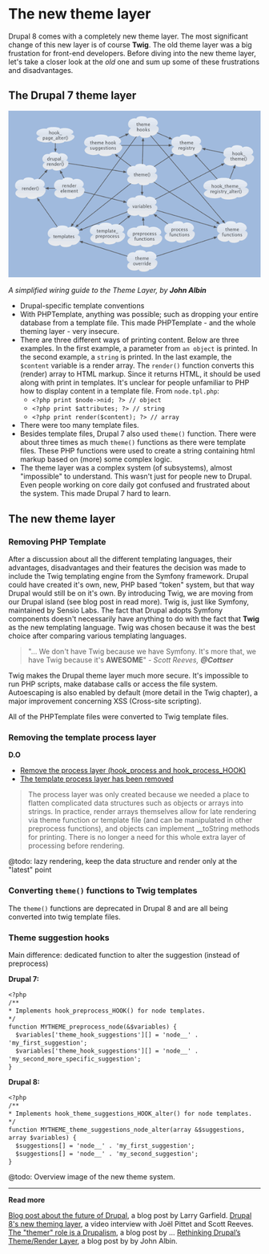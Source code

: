 # The new theme layer

Drupal 8 comes with a completely new theme layer. The most significant change of this new layer is of course **Twig**. The old theme layer was a big frustation for front-end developers. Before diving into the new theme layer, let's take a closer look at the *old* one and sum up some of these frustrations and disadvantages.

## The Drupal 7 theme layer

![A simplified wiring guide to the Theme Layer](../img/theme-system.png)

*A simplified wiring guide to the Theme Layer, by **John Albin***

- Drupal-specific template conventions
- With PHPTemplate, anything was possible; such as dropping your entire database from a template file. This made PHPTemplate - and the whole theming layer - very insecure.
- There are three different ways of printing content. Below are three examples. In the first example, a parameter from `an object` is printed. In the second example, a `string` is printed. In the last example, the `$content` variable is a render array. The `render()` function converts this (render) array to HTML markup. Since it returns HTML, it should be used along with print in templates. It's unclear for people unfamiliar to PHP how to display content in a template file.
  From `node.tpl.php`:
  - `<?php print $node->nid; ?> // object`
  - `<?php print $attributes; ?> // string`
  - `<?php print render($content); ?> // array`
- There were too many template files.
- Besides template files, Drupal 7 also used `theme()` function. There were about three times as much `theme()` functions as there were template files. These PHP functions were used to create a string containing html markup based on (more) some complex logic.
- The theme layer was a complex system (of subsystems), almost "impossible" to understand. This wasn't just for people new to Drupal. Even people working on core daily got confused and frustrated about the system. This made Drupal 7 hard to learn.

## The new theme layer

### Removing PHP Template

After a discussion about all the different templating languages, their advantages, disadvantages and their features the decision was made to include the Twig templating engine from the Symfony framework. Drupal could have created it's own, new, PHP based “token" system, but that way Drupal would still be on it's own. By introducing Twig, we are moving from our Drupal island (see blog post in read more). Twig is, just like Symfony, maintained by Sensio Labs. The fact that Drupal adopts Symfony components doesn't necessarily have anything to do with the fact that **Twig** as the new templating language. Twig was chosen because it was the best choice after comparing various templating languages.

> "… We don't have Twig because we have Symfony. It's more that,  we have Twig because it's **AWESOME**"
> *- Scott Reeves, **@Cottser***

Twig makes the Drupal theme layer much more secure. It's impossible to run PHP scripts, make database calls or access the file system. Autoescaping is also enabled by default (more detail in the Twig chapter), a major improvement concerning XSS (Cross-site scripting).

All of the PHPTemplate files were converted to Twig template files.

### Removing the template process layer

**D.O**

- [Remove the process layer (hook_process and hook_process_HOOK)](https://www.drupal.org/node/1843650)
- [The template process layer has been removed](https://www.drupal.org/node/2038981)

> The process layer was only created because we needed a place to flatten complicated data structures such as objects or arrays into strings. In practice, render arrays themselves allow for late rendering via theme function or template file (and can be manipulated in other preprocess functions), and objects can implement __toString methods for printing. There is no longer a need for this whole extra layer of processing before rendering.

@todo: lazy rendering, keep the data structure and render only at the "latest" point

### Converting `theme()` functions to Twig templates

The `theme()` functions are deprecated in Drupal 8 and are all being converted into twig template files.

### Theme suggestion hooks

Main difference: dedicated function to alter the suggestion (instead of preprocess)

**Drupal 7:**

    <?php
    /**
    * Implements hook_preprocess_HOOK() for node templates.
    */
    function MYTHEME_preprocess_node(&$variables) {
      $variables['theme_hook_suggestions'][] = 'node__' . 'my_first_suggestion';
      $variables['theme_hook_suggestions'][] = 'node__' . 'my_second_more_specific_suggestion';
    }

**Drupal 8:**

    <?php
    /**
    * Implements hook_theme_suggestions_HOOK_alter() for node templates.
    */
    function MYTHEME_theme_suggestions_node_alter(array &$suggestions, array $variables) {
      $suggestions[] = 'node__' . 'my_first_suggestion';
      $suggestions[] = 'node__' . 'my_second_suggestion';
    }

@todo: Overview image of the new theme system.

***

**Read more**

[Blog post about the future of Drupal](http://www.garfieldtech.com/blog/off-the-island-2013), a blog post by Larry Garfield.
[Drupal 8's new theming layer](https://www.youtube.com/watch?v=Gp3lforZ3ZE), a video interview with Joël Pittet and Scott Reeves.
[The "themer" role is a Drupalism](http://dqxtech.net/blog/2014-10-06/themer-role-drupalism), a blog post by …
[Rethinking Drupal’s Theme/Render Layer](http://john.albin.net/drupal/arrays-of-doom), a blog post by by John Albin.
